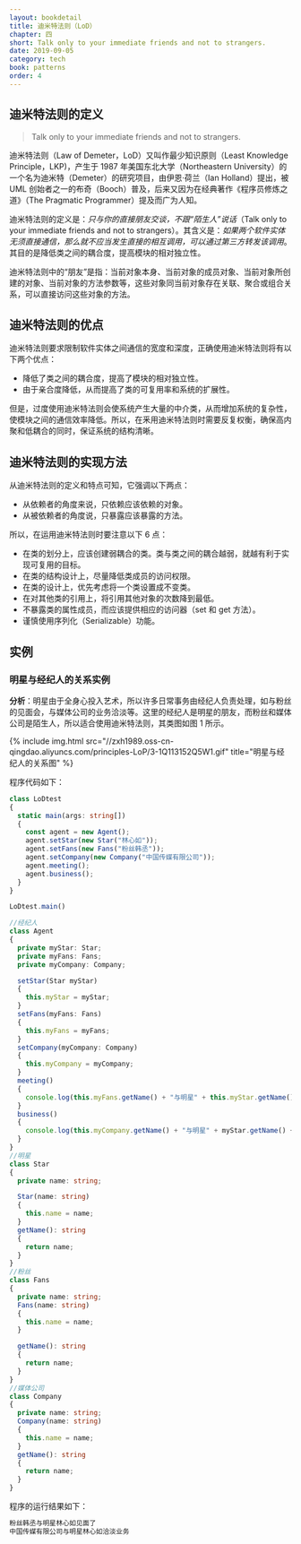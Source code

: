 ```yaml
---
layout: bookdetail
title: 迪米特法则（LoD）
chapter: 四
short: Talk only to your immediate friends and not to strangers.
date: 2019-09-05
category: tech
book: patterns
order: 4
---
```


## 迪米特法则的定义

> Talk only to your immediate friends and not to strangers.

迪米特法则（Law of Demeter，LoD）又叫作最少知识原则（Least Knowledge Principle，LKP)，产生于 1987 年美国东北大学（Northeastern University）的一个名为迪米特（Demeter）的研究项目，由伊恩·荷兰（Ian Holland）提出，被 UML 创始者之一的布奇（Booch）普及，后来又因为在经典著作《程序员修炼之道》（The Pragmatic Programmer）提及而广为人知。

迪米特法则的定义是：_只与你的直接朋友交谈，不跟“陌生人”说话_（Talk only to your immediate friends and not to strangers）。其含义是：_如果两个软件实体无须直接通信，那么就不应当发生直接的相互调用，可以通过第三方转发该调用_。其目的是降低类之间的耦合度，提高模块的相对独立性。

迪米特法则中的“朋友”是指：当前对象本身、当前对象的成员对象、当前对象所创建的对象、当前对象的方法参数等，这些对象同当前对象存在关联、聚合或组合关系，可以直接访问这些对象的方法。

## 迪米特法则的优点

迪米特法则要求限制软件实体之间通信的宽度和深度，正确使用迪米特法则将有以下两个优点：

- 降低了类之间的耦合度，提高了模块的相对独立性。
- 由于亲合度降低，从而提高了类的可复用率和系统的扩展性。

但是，过度使用迪米特法则会使系统产生大量的中介类，从而增加系统的复杂性，使模块之间的通信效率降低。所以，在釆用迪米特法则时需要反复权衡，确保高内聚和低耦合的同时，保证系统的结构清晰。

## 迪米特法则的实现方法

从迪米特法则的定义和特点可知，它强调以下两点：

- 从依赖者的角度来说，只依赖应该依赖的对象。
- 从被依赖者的角度说，只暴露应该暴露的方法。

所以，在运用迪米特法则时要注意以下 6 点：

- 在类的划分上，应该创建弱耦合的类。类与类之间的耦合越弱，就越有利于实现可复用的目标。
- 在类的结构设计上，尽量降低类成员的访问权限。
- 在类的设计上，优先考虑将一个类设置成不变类。
- 在对其他类的引用上，将引用其他对象的次数降到最低。
- 不暴露类的属性成员，而应该提供相应的访问器（set 和 get 方法）。
- 谨慎使用序列化（Serializable）功能。

## 实例

### 明星与经纪人的关系实例

**分析**：明星由于全身心投入艺术，所以许多日常事务由经纪人负责处理，如与粉丝的见面会，与媒体公司的业务洽淡等。这里的经纪人是明星的朋友，而粉丝和媒体公司是陌生人，所以适合使用迪米特法则，其类图如图 1 所示。

{% include img.html src="//zxh1989.oss-cn-qingdao.aliyuncs.com/principles-LoP/3-1Q113152Q5W1.gif" title="明星与经纪人的关系图" %}

程序代码如下：

```ts
class LoDtest
{
  static main(args: string[])
  {
    const agent = new Agent();
    agent.setStar(new Star("林心如"));
    agent.setFans(new Fans("粉丝韩丞"));
    agent.setCompany(new Company("中国传媒有限公司"));
    agent.meeting();
    agent.business();
  }
}

LoDtest.main()

//经纪人
class Agent
{
  private myStar: Star;
  private myFans: Fans;
  private myCompany: Company;

  setStar(Star myStar)
  {
    this.myStar = myStar;
  }
  setFans(myFans: Fans)
  {
    this.myFans = myFans;
  }
  setCompany(myCompany: Company)
  {
    this.myCompany = myCompany;
  }
  meeting()
  {
    console.log(this.myFans.getName() + "与明星" + this.myStar.getName() + "见面了。");
  }
  business()
  {
    console.log(this.myCompany.getName() + "与明星" + myStar.getName() + "洽淡业务。");
  }
}
//明星
class Star
{
  private name: string;

  Star(name: string)
  {
    this.name = name;
  }
  getName(): string
  {
    return name;
  }
}
//粉丝
class Fans
{
  private name: string;
  Fans(name: string)
  {
    this.name = name;
  }

  getName(): string
  {
    return name;
  }
}
//媒体公司
class Company
{
  private name: string;
  Company(name: string)
  {
    this.name = name;
  }
  getName(): string
  {
    return name;
  }
}
```

程序的运行结果如下：

```s
粉丝韩丞与明星林心如见面了
中国传媒有限公司与明星林心如洽淡业务
```